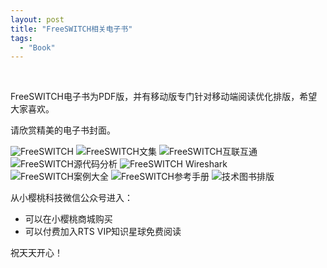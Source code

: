 ```yaml
---
layout: post
title: "FreeSWITCH相关电子书"
tags:
  - "Book"
---
```


<br/>

FreeSWITCH电子书为PDF版，并有移动版专门针对移动端阅读优化排版，希望大家喜欢。

请欣赏精美的电子书封面。

![FreeSWITCH](/images/cover-fsbook.png)
![FreeSWITCH文集](/images/cover-fsessay.png)
![FreeSWITCH互联互通](/images/cover-fsinterop.png)
![FreeSWITCH源代码分析](/images/cover-fssrc.png)
![FreeSWITCH Wireshark](/images/cover-wireshark.png)
![FreeSWITCH案例大全](/images/cover-case-study.png)
![FreeSWITCH参考手册](/images/cover-references.png)
![技术图书排版](/images/cover-typesetting.png)

从小樱桃科技微信公众号进入：

* 可以在小樱桃商城购买
* 可以付费加入RTS VIP知识星球免费阅读

祝天天开心！
